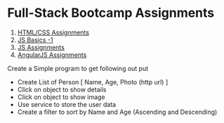 # Full-Stack Bootcamp Assignments

1. [HTML/CSS Assignments](./html_css_assignments.md)
2. [JS Basics -1 ](./js_basic_1.md)
3. [JS Assignments](./js_assignments.md)
4. [AngularJS Assignments](./angularjs_assignment.md)

Create a  Simple program to get following out put
 * Create List of Person [ Name, Age, Photo (http url) ]
 * Click on object to show details
 * Click on object to show image
 * Use service to store the user data
 * Create a filter to sort by Name and Age (Ascending and Descending)

